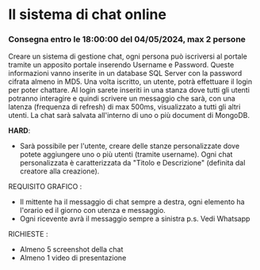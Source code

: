 # Il sistema di chat online
### Consegna entro le 18:00:00 del 04/05/2024, max 2 persone

Creare un sistema di gestione chat, ogni persona può iscriversi al portale tramite un apposito portale inserendo Username e Password. 
Queste informazioni vanno inserite in un database SQL Server con la password cifrata almeno in MD5. 
Una volta iscritto, un utente, potrà effettuare il login per poter chattare. 
Al login sarete inseriti in una stanza dove tutti gli utenti potranno interagire e quindi scrivere un messaggio che sarà, con una latenza (frequenza di refresh) di max 500ms, visualizzato a tutti gli altri utenti. 
La chat sarà salvata all'interno di uno o più document di MongoDB. 

**HARD**: 
-   Sarà possibile per l'utente, creare delle stanze personalizzate dove potete aggiungere uno o più utenti (tramite username).
Ogni chat personalizzata è caratterizzata da "Titolo e Descrizione" (definita dal creatore alla creazione). 

REQUISITO GRAFICO : 
-   Il mittente ha il messaggio di chat sempre a destra, ogni elemento ha l'orario ed il giorno con utenza e messaggio.
-   Ogni ricevente avrà il messaggio sempre a sinistra
p.s. Vedi Whatsapp

RICHIESTE :
- Almeno 5 screenshot della chat
- Almeno 1 video di presentazione
